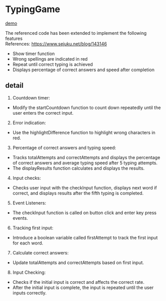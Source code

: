 # TypingGame

[demo](https://github.com/hayashi-juri/TypingGame/issues/1#issue-2402584442)

The referenced code has been extended to implement the following features<br>
References: https://www.sejuku.net/blog/143146<br>

- Show timer function
- Wrong spellings are indicated in red
- Repeat until correct typing is achieved
- Displays percentage of correct answers and speed after completion

## detail
1. Countdown timer:
- Modify the startCountdown function to count down repeatedly until the user enters the correct input.

2. Error indication:
- Use the highlightDifference function to highlight wrong characters in red.

3. Percentage of correct answers and typing speed:
- Tracks totalAttempts and correctAttempts and displays the percentage of correct answers and average typing speed after 5 typing attempts.
- The displayResults function calculates and displays the results.
  
4. Input checks:
- Checks user input with the checkInput function, displays next word if correct, and displays results after the fifth typing is completed.

5. Event Listeners:
- The checkInput function is called on button click and enter key press events.

6. Tracking first input:
- Introduce a boolean variable called firstAttempt to track the first input for each word.

7. Calculate correct answers:
- Update totalAttempts and correctAttempts based on first input.

8. Input Checking:
- Checks if the initial input is correct and affects the correct rate.
- After the initial input is complete, the input is repeated until the user inputs correctly.
